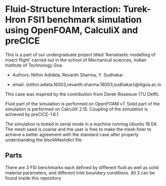 # Fluid-Structure Interaction: Turek-Hron FSI1 benchmark simulation using OpenFOAM, CalculiX and preCICE

This is a part of our undergraduate project titled 'Aeroelastic modelling of insect flight' carried out in the school of Mechanical sciences, Indian Institute of Technology Goa.

* Authors: Nithin Adidela, Revanth Sharma, Y. Sudhakar

* email: {nithin.adiela.16003,revanth.sharma.16003,sudhakar}@iitgoa.ac.in

This case was inspired by the contribution from Derek Risseeuw (TU Delft). 

Fluid part of the simulation is performed on OpenFOAM v7. Solid part of the simulation is performed on CalculiX 2.15. Coupling of the simulation is achieved by preCICE-1.6.1

The  simulation is tested in serial mode in a machine running Ubuntu 18.04. The mesh used is coarse and the user is free to make the mesh finer to achieve a better agreement with the standard case after properly understanding the blockMeshdict file.

## Parts

There are 3 FSI benchmarks each defined by different fluid as well as solid material parameters, and different inlet boundary conditions. All 3 can be found inside this repository
